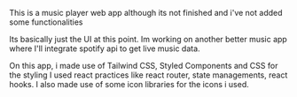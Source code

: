 This is a music player web app although its not finished and i've not added some functionalities

Its basically just the UI at this point.
Im working on another better music app where I'll integrate spotify api to get live music data.

On this app, i made use of Tailwind CSS, Styled Components and CSS for the styling
I used react practices like react router, state managements, react hooks.
I also made use of some icon libraries for the icons i used.
